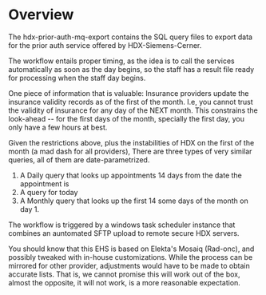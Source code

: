 # Overview
The hdx-prior-auth-mq-export contains the SQL query files to export data for the prior auth service offered by HDX-Siemens-Cerner.

The workflow entails proper timing, as the idea is to call the services automatically as soon as the day begins, so the staff has a result file ready for processing when the staff day begins.

One piece of information that is valuable: Insurance providers update the insurance validity records as of the first of the month.  I.e, you cannot trust the validity of insurance for any day of the NEXT month.  This constrains the look-ahead -- for the first days of the month, specially the first day, you only have a few hours at best. 

Given the restrictions above, plus the instabilities of HDX on the first of the month (a mad dash for all providers), There are three types of very similar queries, all of them are date-parametrized.

1) A Daily query that looks up appointments 14 days from the date the appointment is
2) A query for today
3) A Monthly query that looks up the first 14 some days of the month on day 1.

The workflow is triggered by a windows task scheduler instance that combines an auntomated SFTP upload to remote secure HDX servers.

You should know that this EHS is based on Elekta's Mosaiq (Rad-onc), and possibly tweaked with in-house customizations. While the process can be mirrored for other provider, adjustments would have to be made to obtain accurate lists.  That is, we cannot promise this will work out of the box, almost the opposite, it will not work, is a more reasonable expectation.
